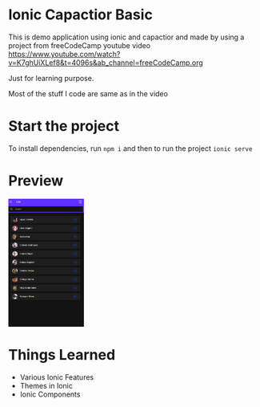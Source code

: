 # Ionic Capactior Basic

This is demo application using ionic and capactior and made by using a project from freeCodeCamp youtube video https://www.youtube.com/watch?v=K7ghUiXLef8&t=4096s&ab_channel=freeCodeCamp.org

Just for learning purpose.

Most of the stuff I code are same as in the video

# Start the project
To install dependencies, run `npm i`
and then to run the project `ionic serve`

# Preview

<div style="display: flex; flex-direction: 'row'>
<img src="./screenshots/1.png" width="30%">
<img src="./screenshots/2.png" width="30%">
  
</div>

# Things Learned
- Various Ionic Features
- Themes in Ionic
- Ionic Components
